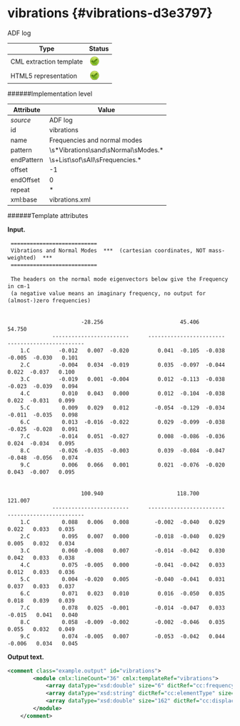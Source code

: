 # vibrations {#vibrations-d3e3797}

ADF log

| Type                                                                                                                                                | Status                                                                                                                                              |
|----|----|
| CML extraction template                                                                                                                             | ![](/imgs/Total.png)                                                                                                                                |
| HTML5 representation                                                                                                                                | ![](/imgs/Total.png)                                                                                                                                |

######Implementation level

| Attribute                                                                                                                                           | Value                                                                                                                                               |
|----|----|
| *source*                                                                                                                                            | ADF log                                                                                                                                             |
| id                                                                                                                                                  | vibrations                                                                                                                                          |
| name                                                                                                                                                | Frequencies and normal modes                                                                                                                        |
| pattern                                                                                                                                             | \\s\*Vibrations\\sand\\sNormal\\sModes.\*                                                                                                           |
| endPattern                                                                                                                                          | \\s+List\\sof\\sAll\\sFrequencies.\*                                                                                                                |
| offset                                                                                                                                              | -1                                                                                                                                                  |
| endOffset                                                                                                                                           | 0                                                                                                                                                   |
| repeat                                                                                                                                              | \*                                                                                                                                                  |
| xml:base                                                                                                                                            | vibrations.xml                                                                                                                                      |

######Template attributes

**Input.**

     ===========================
     Vibrations and Normal Modes  ***  (cartesian coordinates, NOT mass-weighted)  ***
     ===========================
      
     The headers on the normal mode eigenvectors below give the Frequency in cm-1
     (a negative value means an imaginary frequency, no output for (almost-)zero frequencies)


                           -28.256                        45.406                        54.750
                  ------------------------      ------------------------      ------------------------
        1.C         -0.012   0.007  -0.020         0.041  -0.105  -0.038        -0.005  -0.030   0.101
        2.C         -0.004   0.034  -0.019         0.035  -0.097  -0.044         0.022  -0.037   0.100
        3.C         -0.019   0.001  -0.004         0.012  -0.113  -0.038        -0.023  -0.039   0.094
        4.C          0.010   0.043   0.000         0.012  -0.104  -0.038         0.022  -0.031   0.099
        5.C          0.009   0.029   0.012        -0.054  -0.129  -0.034        -0.011  -0.035   0.098
        6.C          0.013  -0.016  -0.022         0.029  -0.099  -0.038        -0.025  -0.028   0.091
        7.C         -0.014   0.051  -0.027         0.008  -0.086  -0.036         0.024  -0.034   0.095
        8.C         -0.026  -0.035  -0.003         0.039  -0.084  -0.047        -0.048  -0.056   0.074
        9.C          0.006   0.066   0.001         0.021  -0.076  -0.020         0.043  -0.007   0.095


                           100.940                       118.700                       121.007
                  ------------------------      ------------------------      ------------------------
        1.C          0.088   0.006   0.008        -0.002  -0.040   0.029         0.022   0.033   0.035
        2.C          0.095   0.007   0.000        -0.018  -0.040   0.029         0.005   0.032   0.034
        3.C          0.060  -0.008   0.007        -0.014  -0.042   0.030         0.042   0.033   0.038
        4.C          0.075  -0.005   0.000        -0.041  -0.042   0.033         0.012   0.033   0.036
        5.C          0.004  -0.020   0.005        -0.040  -0.041   0.031         0.037   0.033   0.037
        6.C          0.071   0.023   0.010         0.016  -0.050   0.035         0.018   0.039   0.039
        7.C          0.078   0.025  -0.001        -0.014  -0.047   0.033        -0.015   0.041   0.040
        8.C          0.058  -0.009  -0.002        -0.002  -0.046   0.035         0.055   0.032   0.049
        9.C          0.074  -0.005   0.007        -0.053  -0.042   0.044        -0.006   0.034   0.045

**Output text.**

```xml
<comment class="example.output" id="vibrations">
        <module cmlx:lineCount="36" cmlx:templateRef="vibrations">
            <array dataType="xsd:double" size="6" dictRef="cc:frequency">-28.256 45.406 54.75 100.94 118.7 121.007</array>
            <array dataType="xsd:string" dictRef="cc:elementType" size="9">C C C C C C C C C</array>
            <array dataType="xsd:double" size="162" dictRef="cc:displacement">-0.012 0.007 -0.02 -0.004 0.034 -0.019 -0.019 0.001 -0.004 0.01 0.043 0.0 0.009 0.029 0.012 0.013 -0.016 -0.022 -0.014 0.051 -0.027 -0.026 -0.035 -0.003 0.006 0.066 0.001 0.041 -0.105 -0.038 0.035 -0.097 -0.044 0.012 -0.113 -0.038 0.012 -0.104 -0.038 -0.054 -0.129 -0.034 0.029 -0.099 -0.038 0.008 -0.086 -0.036 0.039 -0.084 -0.047 0.021 -0.076 -0.02 -0.005 -0.03 0.101 0.022 -0.037 0.1 -0.023 -0.039 0.094 0.022 -0.031 0.099 -0.011 -0.035 0.098 -0.025 -0.028 0.091 0.024 -0.034 0.095 -0.048 -0.056 0.074 0.043 -0.007 0.095 0.088 0.006 0.008 0.095 0.007 0.0 0.06 -0.008 0.007 0.075 -0.005 0.0 0.004 -0.02 0.005 0.071 0.023 0.01 0.078 0.025 -0.001 0.058 -0.009 -0.002 0.074 -0.005 0.007 -0.002 -0.04 0.029 -0.018 -0.04 0.029 -0.014 -0.042 0.03 -0.041 -0.042 0.033 -0.04 -0.041 0.031 0.016 -0.05 0.035 -0.014 -0.047 0.033 -0.002 -0.046 0.035 -0.053 -0.042 0.044 0.022 0.033 0.035 0.005 0.032 0.034 0.042 0.033 0.038 0.012 0.033 0.036 0.037 0.033 0.037 0.018 0.039 0.039 -0.015 0.041 0.04 0.055 0.032 0.049 -0.006 0.034 0.045</array>
        </module>
    </comment>
```
